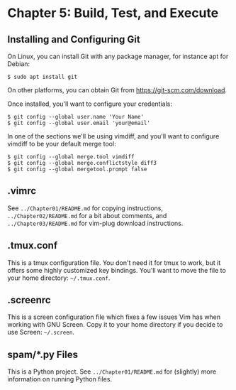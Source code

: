 # Chapter 5: Build, Test, and Execute

## Installing and Configuring Git

On Linux, you can install Git with any package manager, for instance apt for
Debian:

    $ sudo apt install git

On other platforms, you can obtain Git from https://git-scm.com/download.

Once installed, you'll want to configure your credentials:

    $ git config --global user.name 'Your Name'
    $ git config --global user.email 'your@email'
 
In one of the sections we'll be using vimdiff, and you'll want to configure
vimdiff to be your default merge tool:

    $ git config --global merge.tool vimdiff
    $ git config --global merge.conflictstyle diff3
    $ git config --global mergetool.prompt false

## .vimrc

See `../Chapter01/README.md` for copying instructions, `../Chapter02/README.md`
for a bit about comments, and `../Chapter03/README.md` for vim-plug download
instructions.

## .tmux.conf

This is a tmux configuration file. You don't need it for tmux to work, but it
offers some highly customized key bindings. You'll want to move the file to
your home directory: `~/.tmux.conf`.

## .screenrc

This is a screen configuration file which fixes a few issues Vim has when
working with GNU Screen. Copy it to your home directory if you decide to use
Screen: `~/.screen`.

## spam/\*.py Files

This is a Python project. See `../Chapter01/README.md` for (slightly) more
information on running Python files.
